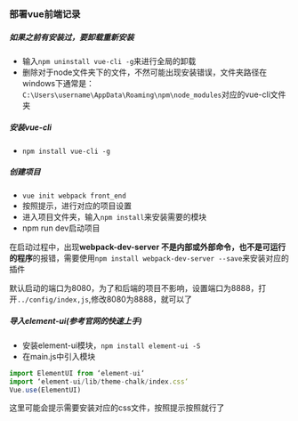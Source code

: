 ### 部署vue前端记录

##### 如果之前有安装过，要卸载重新安装

- 输入`npm uninstall vue-cli -g`来进行全局的卸载
- 删除对于node文件夹下的文件，不然可能出现安装错误，文件夹路径在windows下通常是：`C:\Users\username\AppData\Roaming\npm\node_modules`对应的vue-cli文件夹

##### 安装vue-cli

* `npm install vue-cli -g`

##### 创建项目

* `vue init webpack front_end`
* 按照提示，进行对应的项目设置
* 进入项目文件夹，输入`npm install`来安装需要的模块
* npm run dev启动项目

在启动过程中，出现**webpack-dev-server 不是内部或外部命令，也不是可运行的程序**的报错，需要使用`npm install webpack-dev-server --save`来安装对应的插件

默认启动的端口为8080，为了和后端的项目不影响，设置端口为8888，打开`../config/index,js`,修改8080为8888，就可以了

##### 导入element-ui(参考官网的*快速上手*)

* 安装element-ui模块，`npm install element-ui -S`
* 在main.js中引入模块

```javascript
import ElementUI from ‘element-ui‘
import ‘element-ui/lib/theme-chalk/index.css‘
Vue.use(ElementUI)
```

这里可能会提示需要安装对应的css文件，按照提示按照就行了





